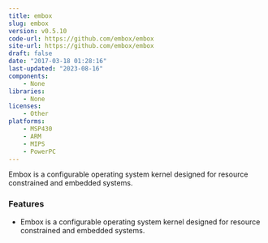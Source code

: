 ```yaml
---
title: embox
slug: embox
version: v0.5.10
code-url: https://github.com/embox/embox
site-url: https://github.com/embox/embox
draft: false
date: "2017-03-18 01:28:16"
last-updated: "2023-08-16"
components:
    - None
libraries:
    - None
licenses:
    - Other
platforms:
    - MSP430
    - ARM
    - MIPS
    - PowerPC
---
```

Embox is a configurable operating system kernel designed for resource constrained and embedded systems.

<!--more-->

### Features
- Embox is a configurable operating system kernel designed for resource constrained and embedded systems.


